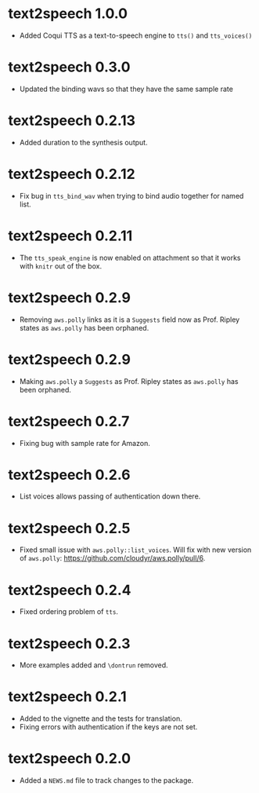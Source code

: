 # text2speech 1.0.0

* Added Coqui TTS as a text-to-speech engine to `tts()` and `tts_voices()`

# text2speech 0.3.0

* Updated the binding wavs so that they have the same sample rate

# text2speech 0.2.13

* Added duration to the synthesis output.

# text2speech 0.2.12

* Fix bug in `tts_bind_wav` when trying to bind audio together for named list.

# text2speech 0.2.11

* The `tts_speak_engine` is now enabled on attachment so that it works with `knitr` out of the box.

# text2speech 0.2.9

* Removing `aws.polly` links as it is a `Suggests` field now as Prof. Ripley states as `aws.polly` has been orphaned.

# text2speech 0.2.9

* Making `aws.polly` a `Suggests` as Prof. Ripley states as `aws.polly` has been orphaned.

# text2speech 0.2.7

* Fixing bug with sample rate for Amazon.

# text2speech 0.2.6

* List voices allows passing of authentication down there.

# text2speech 0.2.5

* Fixed small issue with `aws.polly::list_voices`.  Will fix with new version of `aws.polly`: https://github.com/cloudyr/aws.polly/pull/6.

# text2speech 0.2.4

* Fixed ordering problem of `tts`.

# text2speech 0.2.3

* More examples added and `\dontrun` removed.

# text2speech 0.2.1

* Added to the vignette and the tests for translation.
* Fixing errors with authentication if the keys are not set.

# text2speech 0.2.0

* Added a `NEWS.md` file to track changes to the package.

